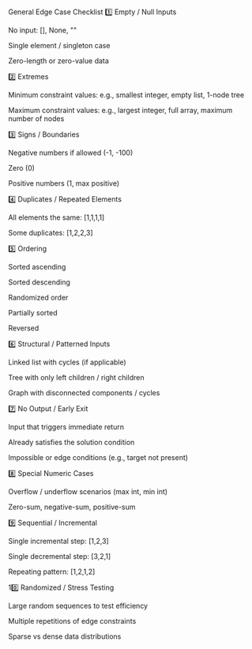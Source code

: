 General Edge Case Checklist
1️⃣ Empty / Null Inputs

No input: [], None, ""

Single element / singleton case

Zero-length or zero-value data

2️⃣ Extremes

Minimum constraint values: e.g., smallest integer, empty list, 1-node tree

Maximum constraint values: e.g., largest integer, full array, maximum number of nodes

3️⃣ Signs / Boundaries

Negative numbers if allowed (-1, -100)

Zero (0)

Positive numbers (1, max positive)

4️⃣ Duplicates / Repeated Elements

All elements the same: [1,1,1,1]

Some duplicates: [1,2,2,3]

5️⃣ Ordering

Sorted ascending

Sorted descending

Randomized order

Partially sorted

Reversed

6️⃣ Structural / Patterned Inputs

Linked list with cycles (if applicable)

Tree with only left children / right children

Graph with disconnected components / cycles

7️⃣ No Output / Early Exit

Input that triggers immediate return

Already satisfies the solution condition

Impossible or edge conditions (e.g., target not present)

8️⃣ Special Numeric Cases

Overflow / underflow scenarios (max int, min int)

Zero-sum, negative-sum, positive-sum

9️⃣ Sequential / Incremental

Single incremental step: [1,2,3]

Single decremental step: [3,2,1]

Repeating pattern: [1,2,1,2]

10️⃣ Randomized / Stress Testing

Large random sequences to test efficiency

Multiple repetitions of edge constraints

Sparse vs dense data distributions
